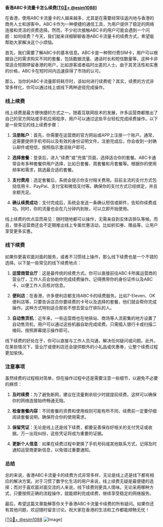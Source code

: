 **香港ABC卡流量卡怎么续费[[TG💪+ @esim1088](https://t.me/s/esim1088)]**

在香港，使用ABC卡流量卡的人越来越多，尤其是在需要经常往返内地与香港的商务人士和游客中。ABC卡作为一种便捷的通信工具，为用户提供了稳定的网络连接和灵活的资费选择。然而，不少初次接触ABC卡的用户可能会遇到一个问题：如何续费？今天，我们就来详细聊聊香港ABC卡流量卡的续费方式，希望能帮助大家解决这个小烦恼。

首先，我们需要了解ABC卡的基本信息。ABC卡是一种预付费SIM卡，用户可以根据自己的需求购买不同的套餐，包括数据流量、通话时长和短信数量等。这种卡非常适合短期停留香港的用户，比如游客或者临时出差的人士。由于其灵活性和实惠的价格，ABC卡在短时间内迅速获得了市场的认可。

那么，当你的ABC卡流量即将耗尽时，该如何进行续费呢？其实，续费的方式非常多样化，你可以通过线上或线下两种途径完成操作。

### 线上续费

线上续费是最方便快捷的方式之一。随着互联网技术的发展，许多运营商都推出了自己的官方网站或手机应用程序，用户可以通过这些平台轻松完成续费操作。以下是一些常见的线上续费步骤：

1. **注册账户**：首先，你需要在运营商的官方网站或APP上注册一个账户。通常，这需要提供手机号码以及有效的身份证明文件。注册完成后，你会收到一封确认邮件或短信，按照指示激活账户即可。

2. **选择套餐**：登录后，进入“续费”或“充值”页面，选择适合你的套餐。ABC卡通常会有多种套餐供用户选择，比如日套餐、周套餐和月套餐等。根据你的使用频率和需求，挑选最合适的套餐。

3. **支付费用**：选定套餐后，系统会提示你支付相关费用。目前主流的支付方式包括信用卡、PayPal、支付宝和微信支付等。确保你的支付方式已经绑定，并且余额充足。

4. **确认续费成功**：支付完成后，系统会发送一条确认短信或邮件，告知你续费成功。同时，你的流量也会在几分钟内到账，可以立即开始使用。

线上续费的优点显而易见：随时随地都可以操作，无需亲自到实体店排队等候。而且，很多运营商还会不定期推出线上专属优惠活动，比如折扣券、赠品等，让用户享受更多实惠。

### 线下续费

如果你更喜欢面对面的服务，或者不习惯线上操作，那么线下续费也是一个不错的选择。以下是一些常见的线下续费地点：

1. **运营商营业厅**：这是最传统的续费方式。你可以直接前往ABC卡所属运营商的营业厅，工作人员会协助你完成续费操作。记得携带你的身份证件以及ABC卡，以便工作人员核对信息。

2. **便利店**：在香港，许多便利店都支持ABC卡的续费服务。比如7-Eleven、OK便利店等，只要告诉店员你要续费的卡号以及选择的套餐，他们就会帮你完成操作。这种方式特别适合那些不想去营业厅排队的人。

3. **自动售货机**：近年来，一些运营商也在地铁站、商场等人流密集的地方设置了自动售货机，用户可以通过这些机器自助完成续费。只需插入银行卡或扫描二维码，按照屏幕提示操作即可。

线下续费的好处在于，你可以直接与工作人员沟通，解决任何疑问或问题。此外，在某些情况下，营业厅或便利店还会提供额外的小礼品或优惠券，让整个续费过程更加愉快。

### 注意事项

虽然续费的过程相对简单，但在操作过程中还是需要注意一些细节，以避免不必要的麻烦：

1. **及时续费**：为了避免断网，建议在流量剩余较少时就提前续费。这样可以确保你的网络连接始终畅通无阻。

2. **检查套餐内容**：不同套餐的资费和使用规则可能有所不同，续费前一定要仔细阅读套餐说明，确保符合你的使用需求。

3. **保留凭证**：无论是线上还是线下续费，都要妥善保存好相关的支付凭证或收据。万一出现纠纷，这些凭证将成为重要的证据。

4. **更新个人信息**：如果在续费过程中更换了手机号码或其他联系方式，记得及时通知运营商更新信息，以免错过重要通知。

### 总结

总的来说，香港ABC卡流量卡的续费方式非常多样，无论是线上还是线下都有相应的解决方案。对于习惯了数字化生活的用户来说，线上续费无疑是最便捷的选择；而对于喜欢面对面交流的人来说，线下续费则更具人情味。无论采用哪种方式，只要按照正确的流程操作，就能顺利完成续费，继续享受稳定的网络服务。

最后，希望这篇文章能解答你关于香港ABC卡流量卡续费的所有疑问。如果你还有其他问题，欢迎随时留言讨论。祝大家在香港的生活和工作都能顺畅无忧！

[[TG💪+ @esim1088](https://t.me/s/esim1088) ![Image](https://i.postimg.cc/4NQfJmqS/Snipaste-2025-05-13-00-14-12.png)]